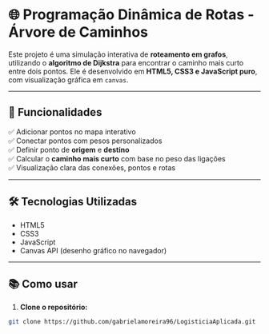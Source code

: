 # 🌐 Programação Dinâmica de Rotas - Árvore de Caminhos

Este projeto é uma simulação interativa de **roteamento em grafos**, utilizando o **algoritmo de Dijkstra** para encontrar o caminho mais curto entre dois pontos. Ele é desenvolvido em **HTML5, CSS3 e JavaScript puro**, com visualização gráfica em `canvas`.

---

## 🚀 Funcionalidades

✅ Adicionar pontos no mapa interativo  
✅ Conectar pontos com pesos personalizados  
✅ Definir ponto de **origem** e **destino**  
✅ Calcular o **caminho mais curto** com base no peso das ligações  
✅ Visualização clara das conexões, pontos e rotas

---

## 🛠️ Tecnologias Utilizadas

- HTML5
- CSS3
- JavaScript
- Canvas API (desenho gráfico no navegador)

---

## 📚 Como usar

1. **Clone o repositório:**

```bash
git clone https://github.com/gabrielamoreira96/LogisticiaAplicada.git
